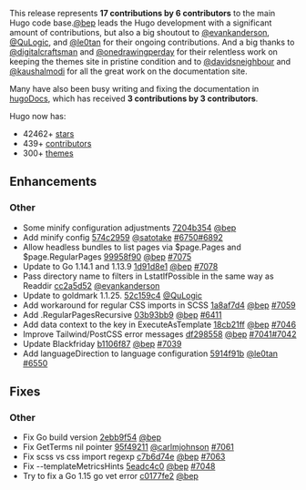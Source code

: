 This release represents **17 contributions by 6 contributors** to the main Hugo code base.[@bep](https://github.com/bep) leads the Hugo development with a significant amount of contributions, but also a big shoutout to [@evankanderson](https://github.com/evankanderson), [@QuLogic](https://github.com/QuLogic), and [@le0tan](https://github.com/le0tan) for their ongoing contributions.
And a big thanks to [@digitalcraftsman](https://github.com/digitalcraftsman) and [@onedrawingperday](https://github.com/onedrawingperday) for their relentless work on keeping the themes site in pristine condition and to [@davidsneighbour](https://github.com/davidsneighbour) and [@kaushalmodi](https://github.com/kaushalmodi) for all the great work on the documentation site.

Many have also been busy writing and fixing the documentation in [hugoDocs](https://github.com/gohugoio/hugoDocs), 
which has received **3 contributions by 3 contributors**.

Hugo now has:

* 42462+ [stars](https://github.com/gohugoio/hugo/stargazers)
* 439+ [contributors](https://github.com/gohugoio/hugo/graphs/contributors)
* 300+ [themes](http://themes.gohugo.io/)

## Enhancements

### Other

* Some minify configuration adjustments [7204b354](https://github.com/gohugoio/hugo/commit/7204b354a9f46778f068a4712447d6d4fefbefd8) [@bep](https://github.com/bep) 
* Add minify config [574c2959](https://github.com/gohugoio/hugo/commit/574c2959b8d3338764fa1db102a5e0fd6ed322d9) [@satotake](https://github.com/satotake) [#6750](https://github.com/gohugoio/hugo/issues/6750)[#6892](https://github.com/gohugoio/hugo/issues/6892)
* Allow headless bundles to list pages via $page.Pages and $page.RegularPages [99958f90](https://github.com/gohugoio/hugo/commit/99958f90fedec11d749a1397300860aa8e8459c2) [@bep](https://github.com/bep) [#7075](https://github.com/gohugoio/hugo/issues/7075)
* Update to Go 1.14.1 and 1.13.9 [1d91d8e1](https://github.com/gohugoio/hugo/commit/1d91d8e14b13bd135dc4d4a901fc936c9649b219) [@bep](https://github.com/bep) [#7078](https://github.com/gohugoio/hugo/issues/7078)
* Pass directory name to filters in LstatIfPossible in the same way as Readdir [cc2a5d52](https://github.com/gohugoio/hugo/commit/cc2a5d52a4ad188d93aeb2d51d5c19c7661e098d) [@evankanderson](https://github.com/evankanderson) 
* Update to goldmark 1.1.25. [52c159c4](https://github.com/gohugoio/hugo/commit/52c159c452ab7f48369b5cc9ecc57ecc8dc91654) [@QuLogic](https://github.com/QuLogic) 
* Add workaround for regular CSS imports in SCSS [1a8af7d4](https://github.com/gohugoio/hugo/commit/1a8af7d4f087256710ae0bdf504ed53c0c24a211) [@bep](https://github.com/bep) [#7059](https://github.com/gohugoio/hugo/issues/7059)
* Add .RegularPagesRecursive [03b93bb9](https://github.com/gohugoio/hugo/commit/03b93bb9884ea479c855c2699e8c7b039dce6224) [@bep](https://github.com/bep) [#6411](https://github.com/gohugoio/hugo/issues/6411)
* Add data context to the key in ExecuteAsTemplate [18cb21ff](https://github.com/gohugoio/hugo/commit/18cb21ff2e4a60e7094908e4d6113a9d5a086316) [@bep](https://github.com/bep) [#7046](https://github.com/gohugoio/hugo/issues/7046)
* Improve Tailwind/PostCSS error messages [df298558](https://github.com/gohugoio/hugo/commit/df298558a5a5b747288d9656402af85e0ac75a43) [@bep](https://github.com/bep) [#7041](https://github.com/gohugoio/hugo/issues/7041)[#7042](https://github.com/gohugoio/hugo/issues/7042)
* Update Blackfriday [b1106f87](https://github.com/gohugoio/hugo/commit/b1106f8715cac3544b8ea662b969336fe56fa047) [@bep](https://github.com/bep) [#7039](https://github.com/gohugoio/hugo/issues/7039)
* Add languageDirection to language configuration [5914f91b](https://github.com/gohugoio/hugo/commit/5914f91b6c980e42693661d5fd5640e237691df6) [@le0tan](https://github.com/le0tan) [#6550](https://github.com/gohugoio/hugo/issues/6550)

## Fixes

### Other

* Fix Go build version [2ebb9f54](https://github.com/gohugoio/hugo/commit/2ebb9f5484162062c74698237bcdaa31cb8666b9) [@bep](https://github.com/bep) 
* Fix GetTerms nil pointer [95f49211](https://github.com/gohugoio/hugo/commit/95f492114e33fc6e4d9dcfd2b7c1eca5c50d755f) [@carlmjohnson](https://github.com/carlmjohnson) [#7061](https://github.com/gohugoio/hugo/issues/7061)
* Fix scss vs css import regexp [c7b6d74e](https://github.com/gohugoio/hugo/commit/c7b6d74e898c78da9f5e272e528ff9654206576e) [@bep](https://github.com/bep) [#7063](https://github.com/gohugoio/hugo/issues/7063)
* Fix --templateMetricsHints [5eadc4c0](https://github.com/gohugoio/hugo/commit/5eadc4c0a8e5c51e72670591c4b7877e79c15e3c) [@bep](https://github.com/bep) [#7048](https://github.com/gohugoio/hugo/issues/7048)
* Try to fix a Go 1.15 go vet error [c0177fe2](https://github.com/gohugoio/hugo/commit/c0177fe2b28eb09d1534e62370849c3f1d70b40f) [@bep](https://github.com/bep) 





